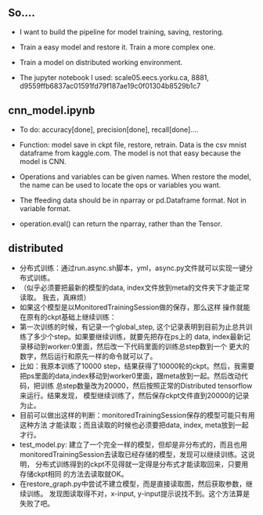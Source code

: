 So....
---

* I want to build the pipeline for model training, saving, restoring. 

* Train a easy model and restore it. Train a more complex one. 

* Train a model on distributed working environment. 

* The jupyter notebook I used: 
scale05.eecs.yorku.ca, 8881, d9559ffb6837ac01591fd79f187ae19c0f01304b8529b1c7

cnn_model.ipynb
---
* To do: accuracy[done], precision[done], recall[done]....

* Function: model save in ckpt file, restore, retrain. 
Data is the csv mnist dataframe from kaggle.com. 
The model is not that easy because the model is CNN. 

* Operations and variables can be given names. When restore the model, 
the name can be used to locate the ops or variables you want. 

* The ffeeding data should be in nparray or pd.Dataframe format. 
Not in variable format. 

* operation.eval() can return the nparray, rather than the Tensor.

distributed
---
* 分布式训练：通过run.async.sh脚本，yml，async.py文件就可以实现一键分布式训练。
* （似乎必须要把最新的模型的data, index文件放到meta的文件夹下才能正常读取。
我去，真麻烦）
* 如果这个模型是以MonitoredTrainingSession做的保存，那么这样
操作就能在原有的ckpt基础上继续训练：
* 第一次训练的时候，有记录一个global_step,
这个记录表明到目前为止总共训练了多少个step。如果要继续训练，就要先把存在ps上的
data, index最新记录移动到worker:0里面，然后改一下代码里面的训练总step数到一个
更大的数字，然后运行和原先一样的命令就可以了。
* 比如：我原本训练了10000 step，结果获得了10000轮的ckpt。然后，我需要
把ps里面的data,index移动到worker0里面，跟meta放到一起。然后改动代码，把训练
总step数量改为20000，然后按照正常的Distributed tensorflow来运行。结果发现，
模型继续训练了，然后保存ckpt文件直到20000的记录为止。
* 目前可以做出这样的判断：monitoredTrainingSession保存的模型可能只有用这种方法
才能读取；而且读取的时候也必须要把data, index, meta放到一起才行。
* test_model.py: 建立了一个完全一样的模型，但却是非分布式的，而且也用
monitoredTrainingSession去读取已经存储的模型，发现可以继续训练。这说明，
分布式训练得到的ckpt不见得就一定得是分布式才能读取回来，只要用存储ckpt相同
的方法去读取就OK。
* 在restore_graph.py中尝试不建立模型，而是直接读取图，然后获取参数，继续训练。
发现图读取得不对，x-input, y-input提示说找不到。这个方法算是失败了吧。



